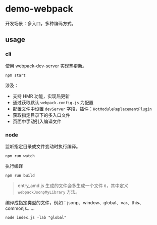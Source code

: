 # demo-webpack #
开发场景：多入口，多种编码方式。

## usage ##
### cli ###
使用 webpack-dev-server 实现热更新。
```
npm start
```
涉及：
- 支持 HMR 功能，实现热更新
- 通过获取默认 `webpack.config.js` 为配置
- 配置文件中设置 `devServer` 字段，插件：`HotModuleReplacementPlugin`
- 获取指定目录下的多入口文件
- 页面中手动引入编译文件

### node ###
监听指定目录或文件变动时执行编译。
```
npm run watch
```

执行编译
```
npm run build
``` 
> entry_amd.js 生成的文件会多生成一个文件 `0`，其中定义 `webpackJsonpMyLibrary` 方法。

编译成指定类型的文件，例如：jsonp、window、global、var、this、commonjs……
```
node index.js -lab "global"
```

